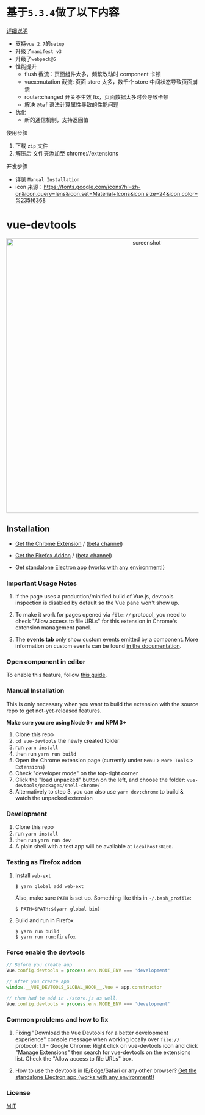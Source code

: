 # 基于`5.3.4`做了以下内容

[详细说明](https://segmentfault.com/a/1190000045204638)

- 支持`vue 2.7`的`setup`
- 升级了`manifest v3`
- 升级了`webpack@5`
- 性能提升
  - flush 截流：页面组件太多，频繁改动时 component 卡顿
  - vuex:mutation 截流: 页面 store 太多，数千个 store 中间状态导致页面崩溃
  - router:changed 开关不生效 fix，页面数据太多时会导致卡顿
  - 解决 `@Ref` 语法计算属性导致的性能问题
- 优化
  - 新的通信机制，支持返回值

使用步骤

1. 下载 `zip` 文件
2. 解压后 文件夹添加至 chrome://extensions

开发步骤

- 详见 `Manual Installation`
- icon 来源：https://fonts.google.com/icons?hl=zh-cn&icon.query=lens&icon.set=Material+Icons&icon.size=24&icon.color=%235f6368

# vue-devtools

<p align="center"><img width="720px" src="https://raw.githubusercontent.com/vuejs/vue-devtools/dev/media/screenshot-shadow.png" alt="screenshot"></p>

## Installation

- [Get the Chrome Extension](https://chrome.google.com/webstore/detail/vuejs-devtools/nhdogjmejiglipccpnnnanhbledajbpd) / ([beta channel](https://chrome.google.com/webstore/detail/vuejs-devtools/ljjemllljcmogpfapbkkighbhhppjdbg))

- [Get the Firefox Addon](https://addons.mozilla.org/en-US/firefox/addon/vue-js-devtools/) / ([beta channel](https://github.com/vuejs/vue-devtools/releases))

- [Get standalone Electron app (works with any environment!)](./packages/shell-electron/README.md)

### Important Usage Notes

1. If the page uses a production/minified build of Vue.js, devtools inspection is disabled by default so the Vue pane won't show up.

2. To make it work for pages opened via `file://` protocol, you need to check "Allow access to file URLs" for this extension in Chrome's extension management panel.

3. The **events tab** only show custom events emitted by a component. More information on custom events can be found [in the documentation](https://vuejs.org/v2/guide/components-custom-events.html).

### Open component in editor

To enable this feature, follow [this guide](./docs/open-in-editor.md).

### Manual Installation

This is only necessary when you want to build the extension with the source repo to get not-yet-released features.

**Make sure you are using Node 6+ and NPM 3+**

1. Clone this repo
2. `cd vue-devtools` the newly created folder
3. run `yarn install`
4. then run `yarn run build`
5. Open the Chrome extension page (currently under `Menu` > `More Tools` > `Extensions`)
6. Check "developer mode" on the top-right corner
7. Click the "load unpacked" button on the left, and choose the folder: `vue-devtools/packages/shell-chrome/`
8. Alternatively to step 3, you can also use `yarn dev:chrome` to build & watch the unpacked extension

### Development

1. Clone this repo
2. run `yarn install`
3. then run `yarn run dev`
4. A plain shell with a test app will be available at `localhost:8100`.

### Testing as Firefox addon

1.  Install `web-ext`

    ```
    $ yarn global add web-ext
    ```

    Also, make sure `PATH` is set up. Something like this in `~/.bash_profile`:

    ```
    $ PATH=$PATH:$(yarn global bin)
    ```

2.  Build and run in Firefox

    ```
    $ yarn run build
    $ yarn run run:firefox
    ```

### Force enable the devtools

```js
// Before you create app
Vue.config.devtools = process.env.NODE_ENV === 'development'

// After you create app
window.__VUE_DEVTOOLS_GLOBAL_HOOK__.Vue = app.constructor

// then had to add in ./store.js as well.
Vue.config.devtools = process.env.NODE_ENV === 'development'
```

### Common problems and how to fix

1. Fixing "Download the Vue Devtools for a better development experience" console message when working locally over `file://` protocol:
   1.1 - Google Chrome: Right click on vue-devtools icon and click "Manage Extensions" then search for vue-devtools on the extensions list. Check the "Allow access to file URLs" box.

2. How to use the devtools in IE/Edge/Safari or any other browser? [Get the standalone Electron app (works with any environment!)](./packages/shell-electron/README.md)

### License

[MIT](http://opensource.org/licenses/MIT)
